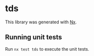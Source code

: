 # tds

This library was generated with [Nx](https://nx.dev).

## Running unit tests

Run `nx test tds` to execute the unit tests.
